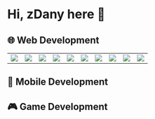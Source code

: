 # Hi, zDany here 👋

## 🌐 Web Development
<table>
  <td>
    <img src="https://cdn.jsdelivr.net/gh/devicons/devicon@latest/icons/html5/html5-original.svg" />
  </td>
  <td>
    <img src="https://cdn.jsdelivr.net/gh/devicons/devicon@latest/icons/css3/css3-original.svg" />
  </td>
  <td>
    <img src="https://cdn.jsdelivr.net/gh/devicons/devicon@latest/icons/tailwindcss/tailwindcss-original.svg" />
  </td>
  <td>
    <img src="https://cdn.jsdelivr.net/gh/devicons/devicon@latest/icons/javascript/javascript-original.svg" />
  </td>
  <td>
    <img src="https://cdn.jsdelivr.net/gh/devicons/devicon@latest/icons/typescript/typescript-original.svg" />
  </td>
  <td>
    <img src="https://cdn.jsdelivr.net/gh/devicons/devicon@latest/icons/express/express-original.svg" />
  </td>
  <td>
    <img src="https://cdn.jsdelivr.net/gh/devicons/devicon@latest/icons/react/react-original.svg" />
  </td>
  <td>
    <img src="https://cdn.jsdelivr.net/gh/devicons/devicon@latest/icons/zustand/zustand-original.svg" />
  </td>
  <td>
    <img src="https://cdn.jsdelivr.net/gh/devicons/devicon@latest/icons/nextjs/nextjs-original.svg" />
  </td>
  <td>
    <img src="https://cdn.jsdelivr.net/gh/devicons/devicon@latest/icons/socketio/socketio-original.svg" />
  </td>
</table>

## 📱 Mobile Development

## 🎮 Game Development
